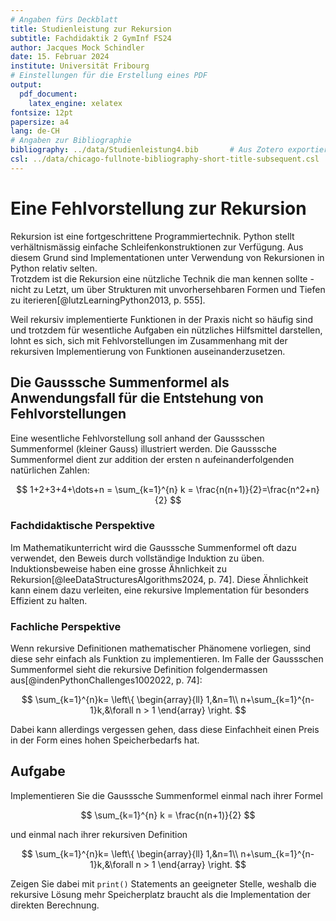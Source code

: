 ```yaml
---
# Angaben fürs Deckblatt
title: Studienleistung zur Rekursion
subtitle: Fachdidaktik 2 GymInf FS24
author: Jacques Mock Schindler
date: 15. Februar 2024
institute: Universität Fribourg
# Einstellungen für die Erstellung eines PDF
output:
  pdf_document:
    latex_engine: xelatex
fontsize: 12pt
papersize: a4
lang: de-CH
# Angaben zur Bibliographie
bibliography: ../data/Studienleistung4.bib       # Aus Zotero exportiertes Datenbankfile
csl: ../data/chicago-fullnote-bibliography-short-title-subsequent.csl       # Darstellung der bibliographischen Angaben
---
```


# Eine Fehlvorstellung zur Rekursion

Rekursion ist eine fortgeschrittene Programmiertechnik. Python stellt
verhältnismässig einfache Schleifenkonstruktionen zur Verfügung. Aus
diesem Grund sind Implementationen unter Verwendung von Rekursionen in
Python relativ selten.  
Trotzdem ist die Rekursion eine nützliche Technik die man kennen sollte
\- nicht zu Letzt, um über Strukturen mit unvorhersehbaren Formen und
Tiefen zu iterieren[@lutzLearningPython2013, p. 555].

Weil rekursiv implementierte Funktionen in der Praxis nicht so häufig
sind und trotzdem für wesentliche Aufgaben ein nützliches Hilfsmittel
darstellen, lohnt es sich, sich mit Fehlvorstellungen im Zusammenhang
mit der rekursiven Implementierung von Funktionen auseinanderzusetzen.  

## Die Gausssche Summenformel als Anwendungsfall für die Entstehung von Fehlvorstellungen

Eine wesentliche Fehlvorstellung soll anhand der Gaussschen Summenformel
(kleiner Gauss) illustriert werden. Die Gausssche Summenformel dient zur
addition der ersten n aufeinanderfolgenden natürlichen Zahlen:

$$
1+2+3+4+\dots+n = \sum_{k=1}^{n} k = \frac{n(n+1)}{2}=\frac{n^2+n}{2}
$$

### Fachdidaktische Perspektive

Im Mathematikunterricht wird die Gausssche Summenformel oft dazu
verwendet, den Beweis durch vollständige Induktion zu üben.
Induktionsbeweise haben eine grosse Ähnlichkeit zu
Rekursion[@leeDataStructuresAlgorithms2024, p. 74]. Diese Ähnlichkeit
kann einem dazu verleiten, eine rekursive Implementation für besonders
Effizient zu halten.

### Fachliche Perspektive

Wenn rekursive Definitionen mathematischer Phänomene vorliegen, sind
diese sehr einfach als Funktion zu implementieren. Im Falle der
Gaussschen Summenformel sieht die rekursive Definition folgendermassen
aus[@indenPythonChallenges1002022, p. 74]: 

$$
\sum_{k=1}^{n}k=
\left\{
    \begin{array}{ll}
        1,&n=1\\
        n+\sum_{k=1}^{n-1}k,&\forall n > 1
    \end{array}
\right.
$$

Dabei kann allerdings vergessen gehen, dass diese Einfachheit einen
Preis in der Form eines hohen Speicherbedarfs hat.

## Aufgabe

Implementieren Sie die Gausssche Summenformel einmal nach ihrer Formel

$$
\sum_{k=1}^{n} k = \frac{n(n+1)}{2}
$$

und einmal nach ihrer rekursiven Definition

$$
\sum_{k=1}^{n}k=
\left\{
    \begin{array}{ll}
        1,&n=1\\
        n+\sum_{k=1}^{n-1}k,&\forall n > 1
    \end{array}
\right.
$$

Zeigen Sie dabei mit `print()` Statements an geeigneter Stelle, weshalb
die rekursive Lösung mehr Speicherplatz braucht als die Implementation
der direkten Berechnung.